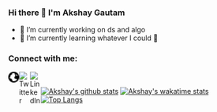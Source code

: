 ### Hi there 👋 I'm Akshay Gautam
<!--
**akshaygautam/akshaygautam** is a ✨ _special_ ✨ repository because its `README.md` (this file) appears on your GitHub profile.
Here are some ideas to get you started:
-->

- 🔭 I’m currently working on ds and algo
- 🌱 I’m currently learning whatever I could 🤣
### Connect with me:
[<img align="left" alt="https://akshaygautam.github.io/portfolio/" width="22px" src="https://raw.githubusercontent.com/iconic/open-iconic/master/svg/globe.svg" />][website]
[<img align="left" alt="Twitter" width="22px" src="https://cdn.jsdelivr.net/npm/simple-icons@v3/icons/twitter.svg" />][twitter]
[<img align="left" alt="LinkedIn" width="22px" src="https://cdn.jsdelivr.net/npm/simple-icons@v3/icons/linkedin.svg" />][linkedin]
<br/>

[![Akshay's github stats](https://github-readme-stats.vercel.app/api?username=akshaygautam&count_private=true&show_icons=true&theme=cobalt&include_all_commits=true)](https://github.com/akshaygautam)
[![Akshay's wakatime stats](https://github-readme-stats.vercel.app/api/wakatime?username=akshaygautam)](https://github.com/akshaygautam/)
<br>
[![Top Langs](https://github-readme-stats.vercel.app/api/top-langs/?username=akshaygautam&langs_count=10)](https://github.com/akshaygautam/)


[website]: https://akshaygautam.github.io/portfolio/
[twitter]: https://twitter.com/theakshaygautam
[linkedin]: https://www.linkedin.com/in/akshay-gautam-74577a117/

<!-- 
[youtube]: https://youtube.com/codeSTACKr 
[instagram]: https://instagram.com/codeSTACKr
[webdevplaylist]: https://www.youtube.com/playlist?list=PLkwxH9e_vrAJ0WbEsFA9W3I1W-g_BTsbt
[jsplaylist]: https://www.youtube.com/playlist?list=PLkwxH9e_vrALRJKu7wfXby3MKeflhTu6B
[cssplaylist]: https://www.youtube.com/playlist?list=PLkwxH9e_vrALSdvZuEh6gqQdmDoDIoqz4
[reactplaylist]: https://www.youtube.com/playlist?list=PLkwxH9e_vrAK4TdffpxKY3QGyHCpxFcQ0
-->
